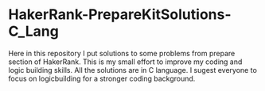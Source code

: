 # HakerRank-PrepareKitSolutions-C_Lang
Here in this repository I put solutions to some problems from prepare section of HakerRank. 
This is my small effort to improve my coding and logic building skills.
All the solutions are in C language.
I sugest everyone to focus on logicbuilding for a stronger coding background.
